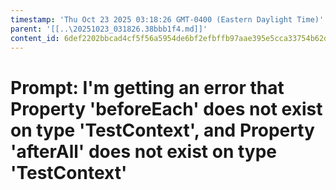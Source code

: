 ```yaml
---
timestamp: 'Thu Oct 23 2025 03:18:26 GMT-0400 (Eastern Daylight Time)'
parent: '[[..\20251023_031826.38bbb1f4.md]]'
content_id: 6def2202bbcad4cf5f56a5954de6bf2efbffb97aae395e5cca33754b62dc9c9c
---
```


# Prompt: I'm getting an error that Property 'beforeEach' does not exist on type 'TestContext', and Property 'afterAll' does not exist on type 'TestContext'
